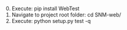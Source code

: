 0. Execute: pip install WebTest
1. Navigate to project root folder: cd SNM-web/
2. Execute: python setup.py test -q
